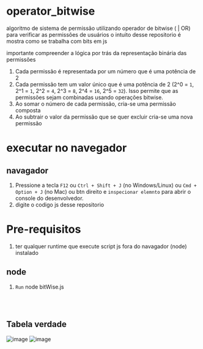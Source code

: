 # operator_bitwise
algoritmo de sistema de permissão utilizando operador de bitwise ( | OR) para verificar as permissões de usuários
o intuito desse repositorio é mostra como se trabalha com bits em js

importante compreender a lógica por trás da representação binária das permissões
1. Cada permissão é representada por um número que é uma potência de 2
2. Cada permissão tem um valor único que é uma potência de 2 (2^0 = `1`, 2^1 = `1`, 2^2 = `4`, 2^3 = `8`, 2^4 = `16`, 2^5 = `32`). Isso permite que as permissões sejam combinadas usando operações bitwise.
3. Ao somar o número de cada permissão, cria-se uma permissão composta
4. Ao subtrair o valor da permissão que se quer excluir cria-se uma nova permissão


# executar no navegador

## navagador
1.  Pressione a tecla `F12` ou `Ctrl + Shift + J` (no Windows/Linux) ou `Cmd + Option + J` (no Mac) ou btn direito e `inspecionar elemnto` para abrir o console do desenvolvedor.
2.  digite o codigo js desse repositorio

# Pre-requisitos
1. ter qualquer runtime que execute script js fora do navagador (node) instalado
## node
1. `Run` node bitWise.js

<br/>
<br/>


## Tabela verdade
![image](https://github.com/SSar4/operator_bitwise/assets/33840492/d9bd78f2-b0c3-4535-8cf0-839ab3abfb82)
![image](https://github.com/SSar4/operator_bitwise/assets/33840492/0e3d4562-44da-4d4f-ab78-49a232d47dd9)

